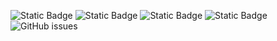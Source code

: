 ![Static Badge](https://img.shields.io/badge/blacklists-60-000000) ![Static Badge](https://img.shields.io/badge/blacklisted-2843623-cc0000) ![Static Badge](https://img.shields.io/badge/whitelisted-2244-00CC00) ![Static Badge](https://img.shields.io/badge/streaming_blacklist-28107-000000) ![GitHub issues](https://img.shields.io/github/issues/fabriziosalmi/blacklists)
